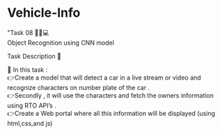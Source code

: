 # Vehicle-Info

"Task 08 👨🏻💻  
Object Recognition using CNN model  
  
Task Description 📄

📌 In this task :  
👉Create a model that will detect a car in a live stream or video and recognize characters on number plate of the car .  
👉Secondly , it will use the characters and fetch the owners information using RTO API’s .  
👉Create a Web portal where all this information will be displayed (using html,css,and js)  




















